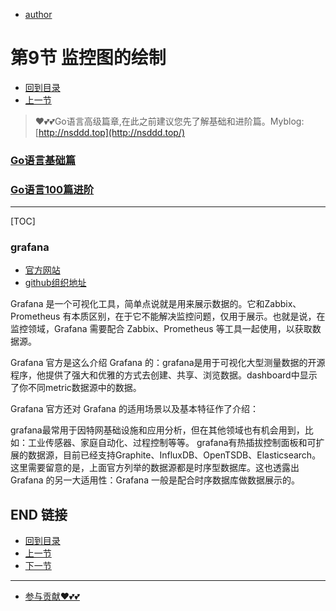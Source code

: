 + [author](https://github.com/3293172751)
# 第9节 监控图的绘制
+ [回到目录](../README.md)
+ [上一节](8.md)
> ❤️💕💕Go语言高级篇章,在此之前建议您先了解基础和进阶篇。Myblog:[http://nsddd.top](http://nsddd.top/)
###  **[Go语言基础篇](https://github.com/3293172751/Block_Chain/blob/master/TOC.md)**
###  **[Go语言100篇进阶](https://github.com/3293172751/Block_Chain/blob/master/Gomd_super/README.md)**
---
[TOC]

### grafana

+ [官方网站](https://grafana.com)
+ [github组织地址](https://github.com/grafana/)

Grafana 是一个可视化工具，简单点说就是用来展示数据的。它和Zabbix、Prometheus 有本质区别，在于它不能解决监控问题，仅用于展示。也就是说，在监控领域，Grafana 需要配合 Zabbix、Prometheus 等工具一起使用，以获取数据源。

Grafana 官方是这么介绍 Grafana 的：grafana是用于可视化大型测量数据的开源程序，他提供了强大和优雅的方式去创建、共享、浏览数据。dashboard中显示了你不同metric数据源中的数据。

Grafana 官方还对 Grafana 的适用场景以及基本特征作了介绍：

grafana最常用于因特网基础设施和应用分析，但在其他领域也有机会用到，比如：工业传感器、家庭自动化、过程控制等等。
grafana有热插拔控制面板和可扩展的数据源，目前已经支持Graphite、InfluxDB、OpenTSDB、Elasticsearch。
这里需要留意的是，上面官方列举的数据源都是时序型数据库。这也透露出 Grafana 的另一大适用性：Grafana 一般是配合时序数据库做数据展示的。



## END 链接
+ [回到目录](../README.md)
+ [上一节](8.md)
+ [下一节](10.md)
---
+ [参与贡献❤️💕💕](https://github.com/3293172751/Block_Chain/blob/master/Git/git-contributor.md)